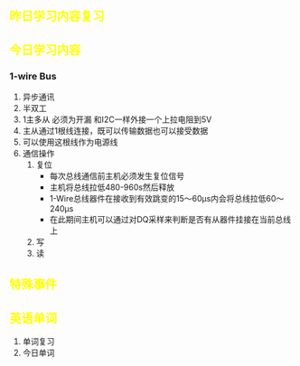 ## <font color="yellow">昨日学习内容复习</font>
## <font color="yellow">今日学习内容</font>
### 1-wire Bus
1. 异步通讯 
2. 半双工
3. 1主多从  必须为开漏  和I2C一样外接一个上拉电阻到5V
4. 主从通过1根线连接，既可以传输数据也可以接受数据
5. 可以使用这根线作为电源线
6. 通信操作
	1. 复位
		- 每次总线通信前主机必须发生复位信号
		- 主机将总线拉低480-960s然后释放
		-  1-Wire总线器件在接收到有效跳变的15～60μs内会将总线拉低60～240μs
		- 在此期间主机可以通过对DQ采样来判断是否有从器件挂接在当前总线上
	1. 写 
	2. 读
## <font color="yellow">特殊事件</font>
## <font color="yellow">英语单词</font>
1. 单词复习
2. 今日单词


